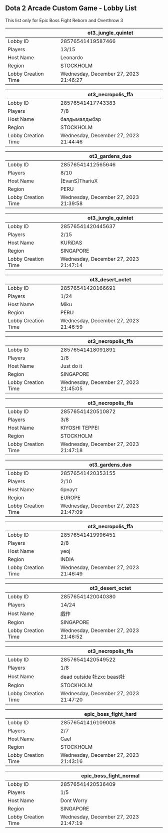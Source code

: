 ## Dota 2 Arcade Custom Game - Lobby List

This list only for Epic Boss Fight Reborn and Overthrow 3

|  | ot3_jungle_quintet |
| ------ | ------ |
| Lobby ID | 28576541419587466 |
| Players | 13/15 |
| Host Name | Leonardo |
| Region | STOCKHOLM |
| Lobby Creation Time | Wednesday, December 27, 2023 21:46:27 |


|  | ot3_necropolis_ffa |
| ------ | ------ |
| Lobby ID | 28576541417743383 |
| Players | 7/8 |
| Host Name | балдымалдыбар |
| Region | STOCKHOLM |
| Lobby Creation Time | Wednesday, December 27, 2023 21:44:46 |


|  | ot3_gardens_duo |
| ------ | ------ |
| Lobby ID | 28576541412565646 |
| Players | 8/10 |
| Host Name | [EvanS]ThariuX |
| Region | PERU |
| Lobby Creation Time | Wednesday, December 27, 2023 21:39:58 |


|  | ot3_jungle_quintet |
| ------ | ------ |
| Lobby ID | 28576541420445637 |
| Players | 2/15 |
| Host Name | KURiDAS |
| Region | SINGAPORE |
| Lobby Creation Time | Wednesday, December 27, 2023 21:47:14 |


|  | ot3_desert_octet |
| ------ | ------ |
| Lobby ID | 28576541420166691 |
| Players | 1/24 |
| Host Name | Miku |
| Region | PERU |
| Lobby Creation Time | Wednesday, December 27, 2023 21:46:59 |


|  | ot3_necropolis_ffa |
| ------ | ------ |
| Lobby ID | 28576541418091891 |
| Players | 1/8 |
| Host Name | Just do it |
| Region | SINGAPORE |
| Lobby Creation Time | Wednesday, December 27, 2023 21:45:05 |


|  | ot3_necropolis_ffa |
| ------ | ------ |
| Lobby ID | 28576541420510872 |
| Players | 3/8 |
| Host Name | KIYOSHI TEPPEI |
| Region | STOCKHOLM |
| Lobby Creation Time | Wednesday, December 27, 2023 21:47:18 |


|  | ot3_gardens_duo |
| ------ | ------ |
| Lobby ID | 28576541420353155 |
| Players | 2/10 |
| Host Name | брнаут |
| Region | EUROPE |
| Lobby Creation Time | Wednesday, December 27, 2023 21:47:09 |


|  | ot3_necropolis_ffa |
| ------ | ------ |
| Lobby ID | 28576541419996451 |
| Players | 2/8 |
| Host Name | yeoj |
| Region | INDIA |
| Lobby Creation Time | Wednesday, December 27, 2023 21:46:49 |


|  | ot3_desert_octet |
| ------ | ------ |
| Lobby ID | 28576541420040380 |
| Players | 14/24 |
| Host Name | 戯作 |
| Region | SINGAPORE |
| Lobby Creation Time | Wednesday, December 27, 2023 21:46:52 |


|  | ot3_necropolis_ffa |
| ------ | ------ |
| Lobby ID | 28576541420549522 |
| Players | 1/8 |
| Host Name | dead outside 牡zxc beast牡 |
| Region | STOCKHOLM |
| Lobby Creation Time | Wednesday, December 27, 2023 21:47:20 |


|  | epic_boss_fight_hard |
| ------ | ------ |
| Lobby ID | 28576541416109008 |
| Players | 2/7 |
| Host Name | Cael |
| Region | STOCKHOLM |
| Lobby Creation Time | Wednesday, December 27, 2023 21:43:16 |


|  | epic_boss_fight_normal |
| ------ | ------ |
| Lobby ID | 28576541420536409 |
| Players | 1/5 |
| Host Name | Dont Worry |
| Region | SINGAPORE |
| Lobby Creation Time | Wednesday, December 27, 2023 21:47:19 |


